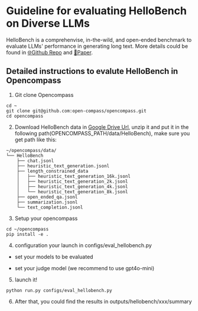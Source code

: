 # Guideline for evaluating HelloBench on Diverse LLMs

HelloBench is a comprehenvise, in-the-wild, and open-ended benchmark to evaluate LLMs' performance in generating long text. More details could be found in [🌐Github Repo](https://github.com/Quehry/HelloBench) and [📖Paper](https://arxiv.org/abs/2409.16191).

## Detailed instructions to evalute HelloBench in Opencompass

1. Git clone Opencompass

```shell
cd ~
git clone git@github.com:open-compass/opencompass.git
cd opencompass
```

2. Download HelloBench data in [Google Drive Url](https://drive.google.com/file/d/1EJTmMFgCs2pDy9l0wB5idvp3XzjYEsi9/view?usp=sharing), unzip it and put it in the following path(OPENCOMPASS_PATH/data/HelloBench), make sure you get path like this:

```
~/opencompass/data/
└── HelloBench
    ├── chat.jsonl
    ├── heuristic_text_generation.jsonl
    ├── length_constrained_data
    │   ├── heuristic_text_generation_16k.jsonl
    │   ├── heuristic_text_generation_2k.jsonl
    │   ├── heuristic_text_generation_4k.jsonl
    │   └── heuristic_text_generation_8k.jsonl
    ├── open_ended_qa.jsonl
    ├── summarization.jsonl
    └── text_completion.jsonl
```

3. Setup your opencompass

```
cd ~/opencompass
pip install -e .
```

4. configuration your launch in configs/eval_hellobench.py

- set your models to be evaluated

- set your judge model (we recommend to use gpt4o-mini)

5. launch it!

```
python run.py configs/eval_hellobench.py
```

6. After that, you could find the results in outputs/hellobench/xxx/summary